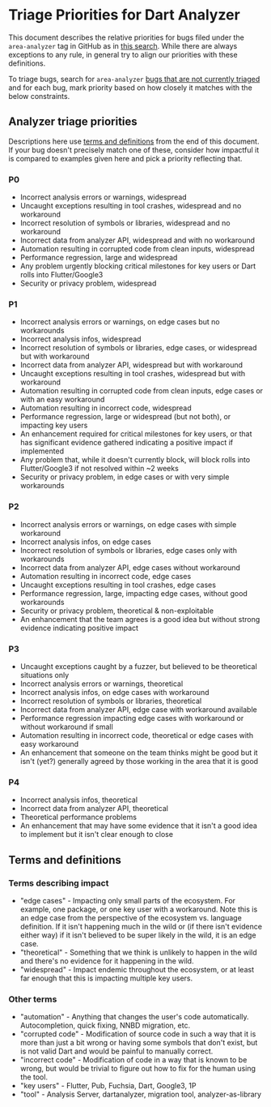 # Triage Priorities for Dart Analyzer

This document describes the relative priorities for bugs filed under the
`area-analyzer` tag in GitHub as in
[this search](https://github.com/dart-lang/sdk/issues?q=is%3Aopen+is%3Aissue+label%3Aarea-analyzer).
While there are always exceptions to any rule, in general try to align our
priorities with these definitions.

To triage bugs, search for `area-analyzer`
[bugs that are not currently triaged](https://github.com/dart-lang/sdk/issues?q=is%3Aopen+is%3Aissue+label%3Aarea-analyzer+-label%3AP0+-label%3AP1+-label%3AP2+-label%3AP3+-label%3AP4)
and for each bug, mark priority based on how closely it matches with the below
constraints.

## Analyzer triage priorities

Descriptions here use [terms and definitions](#terms-and-definitions) from the
end of this document.  If your bug doesn't precisely match one of these,
consider how impactful it is compared to examples given here and pick a priority
reflecting that.

### P0

* Incorrect analysis errors or warnings, widespread
* Uncaught exceptions resulting in tool crashes, widespread and no workaround
* Incorrect resolution of symbols or libraries, widespread and no workaround
* Incorrect data from analyzer API, widespread and with no workaround
* Automation resulting in corrupted code from clean inputs, widespread
* Performance regression, large and widespread
* Any problem urgently blocking critical milestones for key users or Dart rolls
  into Flutter/Google3
* Security or privacy problem, widespread

### P1

* Incorrect analysis errors or warnings, on edge cases but no workarounds
* Incorrect analysis infos, widespread
* Incorrect resolution of symbols or libraries, edge cases, or widespread but
  with workaround
* Incorrect data from analyzer API, widespread but with workaround
* Uncaught exceptions resulting in tool crashes, widespread but with workaround
* Automation resulting in corrupted code from clean inputs, edge cases or with
  an easy workaround
* Automation resulting in incorrect code, widespread
* Performance regression, large or widespread (but not both), or impacting key
  users
* An enhancement required for critical milestones for key users, or that has
  significant evidence gathered indicating a positive impact if implemented
* Any problem that, while it doesn't currently block, will block rolls into
  Flutter/Google3 if not resolved within ~2 weeks
* Security or privacy problem, in edge cases or with very simple workarounds

### P2

* Incorrect analysis errors or warnings, on edge cases with simple workaround
* Incorrect analysis infos, on edge cases
* Incorrect resolution of symbols or libraries, edge cases only with workarounds
* Incorrect data from analyzer API, edge cases without workaround
* Automation resulting in incorrect code, edge cases
* Uncaught exceptions resulting in tool crashes, edge cases
* Performance regression, large,  impacting edge cases, without good workarounds
* Security or privacy problem, theoretical & non-exploitable
* An enhancement that the team agrees is a good idea but without strong evidence
  indicating positive impact

### P3

* Uncaught exceptions caught by a fuzzer, but believed to be theoretical
  situations only
* Incorrect analysis errors or warnings, theoretical
* Incorrect analysis infos, on edge cases with workaround
* Incorrect resolution of symbols or libraries, theoretical
* Incorrect data from analyzer API, edge case with workaround available
* Performance regression impacting edge cases with workaround or without
  workaround if small
* Automation resulting in incorrect code, theoretical or edge cases with easy
  workaround
* An enhancement that someone on the team thinks might be good but it isn't
  (yet?) generally agreed by those working in the area that it is good

### P4

* Incorrect analysis infos, theoretical
* Incorrect data from analyzer API, theoretical
* Theoretical performance problems
* An enhancement that may have some evidence that it isn't a good idea to
  implement but it isn't clear enough to close

## Terms and definitions

### Terms describing impact

* "edge cases" - Impacting only small parts of the ecosystem.  For example,
  one package, or one key user with a workaround.  Note this is an edge case
  from the perspective of the ecosystem vs. language definition.  If it isn't
  happening much in the wild or (if there isn't evidence either way) if it
  isn't believed to be super likely in the wild, it is an edge case.
* "theoretical" - Something that we think is unlikely to happen in the wild
  and there's no evidence for it happening in the wild.
* "widespread" - Impact endemic throughout the ecosystem, or at least far
  enough that this is impacting multiple key users.

### Other terms

* "automation" - Anything that changes the user's code automatically.
  Autocompletion, quick fixing, NNBD migration, etc.
* "corrupted code" - Modification of source code in such a way that it is
  more than just a bit wrong or having some symbols that don't exist, but is
  not valid Dart and would be painful to manually correct.
* "incorrect code" - Modification of code in a way that is known to be wrong,
  but would be trivial to figure out how to fix for the human using the tool.
* "key users" - Flutter, Pub, Fuchsia, Dart, Google3, 1P
* "tool" - Analysis Server, dartanalyzer, migration tool, analyzer-as-library

